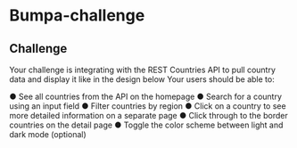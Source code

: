 # Bumpa-challenge
## Challenge
Your challenge is integrating with the REST Countries API to pull country data and
display it like in the design below
Your users should be able to:

● See all countries from the API on the homepage
● Search for a country using an input field
● Filter countries by region
● Click on a country to see more detailed information on a separate page
● Click through to the border countries on the detail page
● Toggle the color scheme between light and dark mode (optional)
